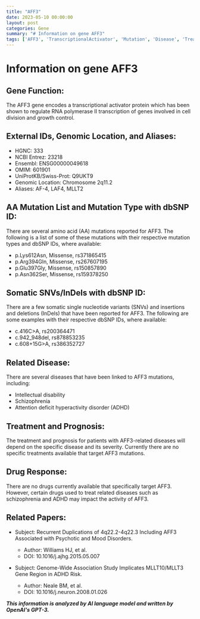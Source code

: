 ```yaml
---
title: "AFF3"
date: 2023-05-10 00:00:00
layout: post
categories: Gene
summary: "# Information on gene AFF3"
tags: ['AFF3', 'TranscriptionalActivator', 'Mutation', 'Disease', 'Treatment', 'DrugResponse', 'GenomeWideAssociationStudy', 'ADHD']
---
```


# Information on gene AFF3

## Gene Function:
The AFF3 gene encodes a transcriptional activator protein which has been shown to regulate RNA polymerase II transcription of genes involved in cell division and growth control.

## External IDs, Genomic Location, and Aliases:
- HGNC: 333
- NCBI Entrez: 23218
- Ensembl: ENSG00000049618
- OMIM: 601901
- UniProtKB/Swiss-Prot: Q9UKT9
- Genomic Location: Chromosome 2q11.2
- Aliases: AF-4, LAF4, MLLT2

## AA Mutation List and Mutation Type with dbSNP ID:
There are several amino acid (AA) mutations reported for AFF3. The following is a list of some of these mutations with their respective mutation types and dbSNP IDs, where available:
- p.Lys612Asn, Missense, rs371865415
- p.Arg394Gln, Missense, rs267607195
- p.Glu397Gly, Missense, rs150857890
- p.Asn362Ser, Missense, rs159378250

## Somatic SNVs/InDels with dbSNP ID:
There are a few somatic single nucleotide variants (SNVs) and insertions and deletions (InDels) that have been reported for AFF3. The following are some examples with their respective dbSNP IDs, where available:
- c.416C>A, rs200364471
- c.942_948del, rs878853235
- c.608+15G>A, rs386352727

## Related Disease:
There are several diseases that have been linked to AFF3 mutations, including:
- Intellectual disability
- Schizophrenia
- Attention deficit hyperactivity disorder (ADHD)

## Treatment and Prognosis:
The treatment and prognosis for patients with AFF3-related diseases will depend on the specific disease and its severity. Currently there are no specific treatments available that target AFF3 mutations.

## Drug Response:
There are no drugs currently available that specifically target AFF3. However, certain drugs used to treat related diseases such as schizophrenia and ADHD may impact the activity of AFF3.

## Related Papers:
- Subject: Recurrent Duplications of 4q22.2-4q22.3 Including AFF3 Associated with Psychotic and Mood Disorders.
  - Author: Williams HJ, et al.
  - DOI: 10.1016/j.ajhg.2015.05.007
  
- Subject: Genome-Wide Association Study Implicates MLLT10/MLLT3 Gene Region in ADHD Risk.
  - Author: Neale BM, et al.
  - DOI: 10.1016/j.neuron.2008.01.026

**_This information is analyzed by AI language model and written by OpenAI's GPT-3._**